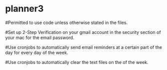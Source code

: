 # planner3

#Permitted to use code unless otherwise stated in the files.

#Set up 2-Step Verification on your gmail account in the security section of your mac for the email password.

#Use cronjobs to automatically send email reminders at a certain part of the day for every day of the week.

#Use cronjobs to automatically clear the text files on the of the week.